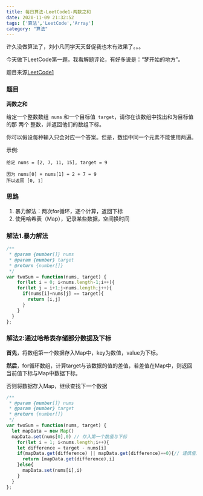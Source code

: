 ```yaml
---
title: 每日算法-LeetCode1-两数之和
date: 2020-11-09 21:32:52
tags: ['算法','LeetCode','Array']
category: "算法"
---
```


许久没做算法了，刘小凡同学天天督促我也木有效果了。。。

今天做下LeetCode第一题，我看解题评论，有好多说是：“梦开始的地方”。

题目来源[LeetCode1](https://leetcode-cn.com/problems/two-sum)

### 题目

**两数之和**

给定一个整数数组` nums` 和一个目标值` target`，请你在该数组中找出和为目标值的那 两个 整数，并返回他们的数组下标。

你可以假设每种输入只会对应一个答案。但是，数组中同一个元素不能使用两遍。

 

示例:

```
给定 nums = [2, 7, 11, 15], target = 9

因为 nums[0] + nums[1] = 2 + 7 = 9
所以返回 [0, 1]
```

### 思路

1. 暴力解法：两次for循环，逐个计算，返回下标
2. 使用哈希表（Map），记录某些数据，空间换时间

### 解法1.暴力解法

```js
/**
 * @param {number[]} nums
 * @param {number} target
 * @return {number[]}
 */
var twoSum = function(nums, target) {
	for(let i = 0; i<nums.length-1;i++){
    for(let j = i+1;j<nums.length;j++){
      if(nums[i]+nums[j] == target){
        return [i,j]
      }
    }
  }
};
```

### 解法2:通过哈希表存储部分数据及下标

**首先**，将数组第一个数据存入Map中，key为数值，value为下标。

**然后**，for循环数组，计算target与该数据的值的差值，若差值在Map中，则返回当前值下标与Map中数据下标。

否则将数据存入Map，继续查找下一个数据

```js
/**
 * @param {number[]} nums
 * @param {number} target
 * @return {number[]}
 */
var twoSum = function(nums, target) {
  let mapData = new Map()
  mapData.set(nums[0],0) // 存入第一个数值与下标
	for(let i = 1; i<nums.length;i++){
    let difference = target - nums[i]
    if(mapData.get(difference) || mapData.get(difference)==0){// 谨慎值为0的情况
      return [mapData.get(difference),i]
    }else{
      mapData.set(nums[i],i)
    }
  }
};
```

